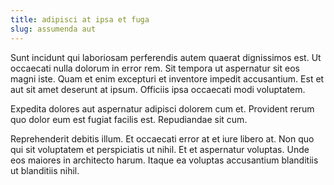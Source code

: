 ```yaml
---
title: adipisci at ipsa et fuga
slug: assumenda aut
---
```


Sunt incidunt qui laboriosam perferendis autem quaerat dignissimos est. Ut occaecati nulla dolorum in error rem. Sit tempora ut aspernatur sit eos magni iste. Quam et enim excepturi et inventore impedit accusantium. Est et aut sit amet deserunt at ipsum. Officiis ipsa occaecati modi voluptatem.

Expedita dolores aut aspernatur adipisci dolorem cum et. Provident rerum quo dolor eum est fugiat facilis est. Repudiandae sit cum.

Reprehenderit debitis illum. Et occaecati error at et iure libero at. Non quo qui sit voluptatem et perspiciatis ut nihil. Et et aspernatur voluptas. Unde eos maiores in architecto harum. Itaque ea voluptas accusantium blanditiis ut blanditiis nihil.
